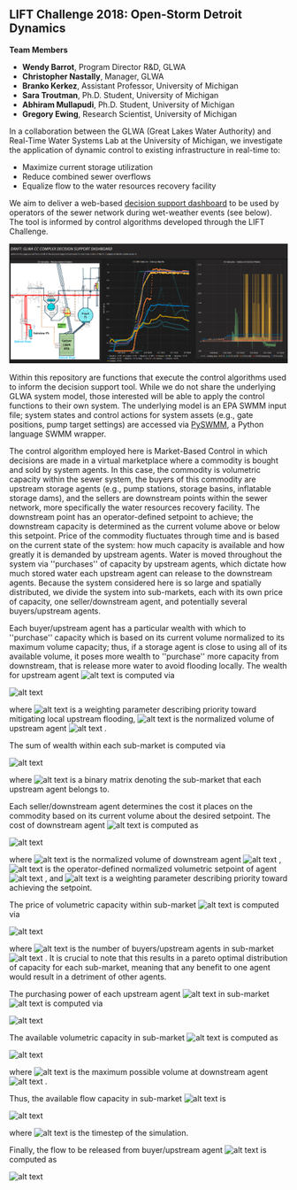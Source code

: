 ## LIFT Challenge 2018: Open-Storm Detroit Dynamics

**Team Members**
* **Wendy Barrot**, Program Director R&D, GLWA
* **Christopher Nastally**, Manager, GLWA
* **Branko Kerkez**, Assistant Professor, University of Michigan
* **Sara Troutman**, Ph.D. Student, University of Michigan
* **Abhiram Mullapudi**, Ph.D. Student, University of Michigan
* **Gregory Ewing**, Research Scientist, University of Michigan

In a collaboration between the GLWA (Great Lakes Water Authority) and Real-Time
Water Systems Lab at the University of Michigan, we investigate the application
of dynamic control to existing infrastructure in real-time to:
* Maximize current storage utilization
* Reduce combined sewer overflows
* Equalize flow to the water resources recovery facility

We aim to deliver a web-based 
[decision support dashboard](http://data.open-storm.org:3000/dashboard/snapshot/APOGoFd9HldAIICaG7l4aGZRnKwc1rtn?orgId=1) 
to be used by operators of
the sewer network during wet-weather events (see below). The tool is informed by control
algorithms developed through the LIFT Challenge.

![Decision Support Dashboard](https://github.com/kLabUM/LIFT/blob/master/DecisionSupportDashboard.PNG)

Within this repository are functions that execute the control algorithms used
to inform the decision support tool. While we do not share the underlying
GLWA system model, those interested will be able to apply the control functions
to their own system. The underlying model is an EPA SWMM input file; system
states and control actions for system assets (e.g., gate positions, pump target
settings) are accessed via [PySWMM](https://github.com/OpenWaterAnalytics/pyswmm),
a Python language SWMM wrapper.

The control algorithm employed here is Market-Based Control in which decisions
are made in a virtual marketplace where a commodity is bought and sold by
system agents. In this case, the commodity is volumetric capacity within the
sewer system, the buyers of this commodity are upstream storage agents
(e.g., pump stations, storage basins, inflatable storage dams), and the sellers
are downstream points within the sewer network, more specifically the water
resources recovery facility. The downstream point has an operator-defined
setpoint to achieve; the downstream capacity is determined as the current volume
above or below this setpoint. Price of the commodity fluctuates through time and
is based on the current state of the system: how much capacity is available and
how greatly it is demanded by upstream agents. Water is moved throughout the
system via ''purchases'' of capacity by upstream agents, which dictate how much
stored water each upstream agent can release to the downstream agents. Because
the system considered here is so large and spatially distributed, we divide the
system into sub-markets, each with its own price of capacity, one
seller/downstream agent, and potentially several buyers/upstream agents.

Each buyer/upstream agent has a particular wealth with which to ''purchase''
capacity which is based on its current volume normalized to its maximum volume
capacity; thus, if a storage agent is close to using all of its available
volume, it poses more wealth to ''purchase'' more capacity from downstream,
that is release more water to avoid flooding locally. The wealth for upstream
agent
![alt text](https://latex.codecogs.com/gif.latex?\inline&space;i)
is computed via

![alt text](https://latex.codecogs.com/gif.latex?P_{wealth,i}&space;=&space;uparam_i&space;\times&space;V_{up,i})

where
![alt text](https://latex.codecogs.com/gif.latex?\inline&space;uparam_i)
is a weighting parameter describing priority toward mitigating
local upstream flooding,
![alt text](https://latex.codecogs.com/gif.latex?\inline&space;V_{up,i})
is the normalized volume of upstream agent
![alt text](https://latex.codecogs.com/gif.latex?\inline&space;i)
.

The sum of wealth within each sub-market is computed via

![alt text](https://latex.codecogs.com/gif.latex?G_{wealth}&space;=&space;P_{wealth}&space;*&space;groupM^T)

where
![alt text](https://latex.codecogs.com/gif.latex?\inline&space;groupM)
is a binary matrix denoting the sub-market that each upstream
agent belongs to.

Each seller/downstream agent determines the cost it places on
the commodity based on its current volume about the desired setpoint. The cost
of downstream agent
![alt text](https://latex.codecogs.com/gif.latex?\inline&space;j)
is computed as

![alt text](https://latex.codecogs.com/gif.latex?D_{cost,j}&space;=&space;\left(&space;V_{down,j}&space;-&space;setpt_{j}&space;\right)&space;\times&space;dparam_j)

where
![alt text](https://latex.codecogs.com/gif.latex?\inline&space;V_{down,j})
is the normalized volume of downstream agent
![alt text](https://latex.codecogs.com/gif.latex?\inline&space;j)
,
![alt text](https://latex.codecogs.com/gif.latex?\inline&space;setpt_{j})
is the operator-defined normalized volumetric setpoint of agent
![alt text](https://latex.codecogs.com/gif.latex?\inline&space;j)
, and
![alt text](https://latex.codecogs.com/gif.latex?\inline&space;dparam)
is a weighting parameter describing priority toward achieving the setpoint.

The price of volumetric capacity within sub-market
![alt text](https://latex.codecogs.com/gif.latex?\inline&space;j)
is computed via

![alt text](https://latex.codecogs.com/gif.latex?p_j&space;=&space;\frac{G_{wealth,j}&space;&plus;&space;D_{cost,j}}{n_j&space;&plus;&space;1})

where
![alt text](https://latex.codecogs.com/gif.latex?\inline&space;n_j)
is the number of buyers/upstream agents in sub-market
![alt text](https://latex.codecogs.com/gif.latex?\inline&space;j)
. It is crucial to note that this results in a pareto optimal distribution of
capacity for each sub-market, meaning that any benefit to one agent would result
in a detriment of other agents.

The purchasing power of each upstream agent
![alt text](https://latex.codecogs.com/gif.latex?\inline&space;i)
in sub-market
![alt text](https://latex.codecogs.com/gif.latex?\inline&space;j)
is computed via

![alt text](https://latex.codecogs.com/gif.latex?P_{power,i}&space;=&space;\max\left(&space;P_{wealth,i}&space;-&space;p_j,&space;0&space;\right))

The available volumetric capacity in sub-market
![alt text](https://latex.codecogs.com/gif.latex?\inline&space;j)
is computed as

![alt text](https://latex.codecogs.com/gif.latex?V_{available,j}&space;=&space;(1-V_{down,j})&space;\times&space;V_{max,j})

where
![alt text](https://latex.codecogs.com/gif.latex?\inline&space;V_{max,j})
is the maximum possible volume at downstream agent
![alt text](https://latex.codecogs.com/gif.latex?\inline&space;j)
.

Thus, the available flow capacity in sub-market
![alt text](https://latex.codecogs.com/gif.latex?\inline&space;j)
is

![alt text](https://latex.codecogs.com/gif.latex?Q_{available,j}&space;=&space;\frac{V_{available,j}}{T})

where
![alt text](https://latex.codecogs.com/gif.latex?\inline&space;T)
is the timestep of the simulation.

Finally, the flow to be released from buyer/upstream agent
![alt text](https://latex.codecogs.com/gif.latex?\inline&space;i)
is computed as

![alt text](https://latex.codecogs.com/gif.latex?Q_{goal,i}&space;=&space;Q_{available,j}&space;\times&space;P_{power,i})

